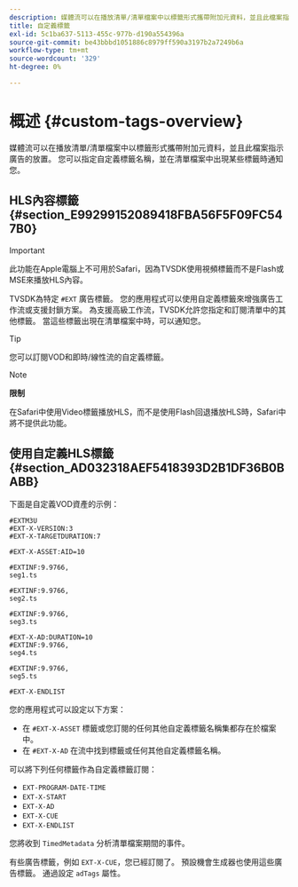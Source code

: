 ```yaml
---
description: 媒體流可以在播放清單/清單檔案中以標籤形式攜帶附加元資料，並且此檔案指示廣告的放置。 您可以指定自定義標籤名稱，並在清單檔案中出現某些標籤時通知您。
title: 自定義標籤
exl-id: 5c1ba637-5113-455c-977b-d190a554396a
source-git-commit: be43bbbd1051886c8979ff590a3197b2a7249b6a
workflow-type: tm+mt
source-wordcount: '329'
ht-degree: 0%

---
```


# 概述 {#custom-tags-overview}

媒體流可以在播放清單/清單檔案中以標籤形式攜帶附加元資料，並且此檔案指示廣告的放置。 您可以指定自定義標籤名稱，並在清單檔案中出現某些標籤時通知您。

## HLS內容標籤 {#section_E99299152089418FBA56F5F09FC547B0}

>[!IMPORTANT]
>
>此功能在Apple電腦上不可用於Safari，因為TVSDK使用視頻標籤而不是Flash或MSE來播放HLS內容。

TVSDK為特定 `#EXT` 廣告標籤。 您的應用程式可以使用自定義標籤來增強廣告工作流或支援封鎖方案。 為支援高級工作流，TVSDK允許您指定和訂閱清單中的其他標籤。 當這些標籤出現在清單檔案中時，可以通知您。

>[!TIP]
>
>您可以訂閱VOD和即時/線性流的自定義標籤。

>[!NOTE]
>
>**限制**
>
>在Safari中使用Video標籤播放HLS，而不是使用Flash回退播放HLS時，Safari中將不提供此功能。

## 使用自定義HLS標籤 {#section_AD032318AEF5418393D2B1DF36B0BABB}

下面是自定義VOD資產的示例：

```
#EXTM3U
#EXT-X-VERSION:3
#EXT-X-TARGETDURATION:7
 
#EXT-X-ASSET:AID=10
 
#EXTINF:9.9766,
seg1.ts
 
#EXTINF:9.9766,
seg2.ts
 
#EXTINF:9.9766,
seg3.ts
 
#EXT-X-AD:DURATION=10
#EXTINF:9.9766,
seg4.ts
 
#EXTINF:9.9766,
seg5.ts
 
#EXT-X-ENDLIST
```

您的應用程式可以設定以下方案：

* 在 `#EXT-X-ASSET` 標籤或您訂閱的任何其他自定義標籤名稱集都存在於檔案中。
* 在 `#EXT-X-AD` 在流中找到標籤或任何其他自定義標籤名稱。

可以將下列任何標籤作為自定義標籤訂閱：

* `EXT-PROGRAM-DATE-TIME`
* `EXT-X-START`
* `EXT-X-AD`
* `EXT-X-CUE`
* `EXT-X-ENDLIST`

您將收到 `TimedMetadata` 分析清單檔案期間的事件。

有些廣告標籤，例如 `EXT-X-CUE`，您已經訂閱了。 預設機會生成器也使用這些廣告標籤。 通過設定 `adTags` 屬性。
